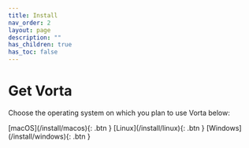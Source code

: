 ```yaml
---
title: Install
nav_order: 2
layout: page
description: ""
has_children: true
has_toc: false
---
```


# Get Vorta
Choose the operating system on which you plan to use Vorta below:

<span class="fs-8">
[macOS](/install/macos){: .btn }
</span>
<span class="fs-8">
[Linux](/install/linux){: .btn }
</span>
<span class="fs-8">
[Windows](/install/windows){: .btn }
</span>